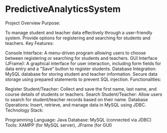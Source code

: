 # PredictiveAnalyticsSystem
Project Overview
Purpose:

To manage student and teacher data effectively through a user-friendly system.
Provide options for registering and searching for students and teachers.
Key Features:

Console Interface:
A menu-driven program allowing users to choose between registering or searching for students and teachers.
GUI Interface (JFrame):
A graphical interface for user interaction, including form fields for data entry and a "Save" button to register students.
Database Integration:
MySQL database for storing student and teacher information.
Secure data storage using prepared statements to prevent SQL injection.
Functionalities:

Register Student/Teacher:
Collect and save the first name, last name, and course details of students or teachers.
Search Student/Teacher:
Allow users to search for student/teacher records based on their name.
Database Operations:
Insert, retrieve, and manage data in MySQL using JDBC.
Technology Stack:

Programming Language: Java
Database: MySQL (connected via JDBC)
Tools: XAMPP (for MySQL server), JFrame (for GUI)
